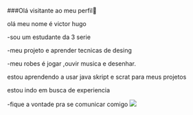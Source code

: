 ###Olá visitante ao meu perfil🦊 


olá meu nome é victor hugo 

-sou um estudante da 3 serie 

-meu projeto e aprender tecnicas de desing

-meu robes é jogar ,ouvir musica e desenhar.

estou aprendendo a usar java skript e scrat para meus projetos

estou indo em busca de experiencia

-fique a vontade pra se comunicar comigo
![](https://media1.tenor.com/m/Z5rJbJF4Y0YAAAAC/yuichiro-hyakuya-owari-no-seraph.gif)
